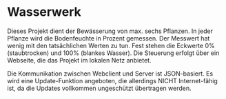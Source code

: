 # Wasserwerk
Dieses Projekt dient der Bewässerung von max. sechs Pflanzen. In jeder Pflanze wird die Bodenfeuchte in Prozent gemessen. Der Messwert hat wenig mit den tatsächlichen Werten zu tun.
Fest stehen die Eckwerte 0% (staubtrocken) und 100% (blankes Wasser). Die Steuerung erfolgt über ein Webseite, die das Projekt im lokalen Netz anbietet.

Die Kommunikation zwischen Webclient und Server ist JSON-basiert. Es wird eine Update-Funktion angeboten, die allerdings NICHT Internet-fähig ist, da die Updates vollkommen ungeschützt
übertragen werden.
